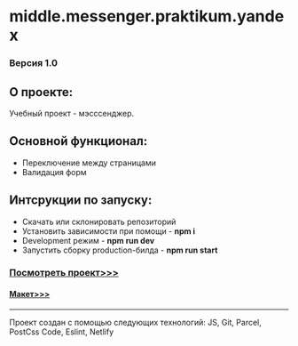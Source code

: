 # middle.messenger.praktikum.yandex

### Версия 1.0

## О проекте:  

Учебный проект - мэсссенджер.


## Основной функционал:

* Переключение между страницами
* Валидация форм


## Интсрукции по запуску:
* Скачать или склонировать репозиторий
* Установить зависимости при помощи - **npm i**
* Development режим - **npm run dev**
* Запустить сборку production-билда - **npm run start**


### [Посмотреть проект>>>](https://glowing-custard-98d816.netlify.app/)
#### [Макет>>>](https://www.figma.com/file/24EUnEHGEDNLdOcxg7ULwV/Chat?node-id=0-1&t=JFuSa2YWbRhbvhdY-0)


***
Проект создан с помощью следующих технологий: JS, Git, Parcel, PostCss Code, Eslint, Netlify
